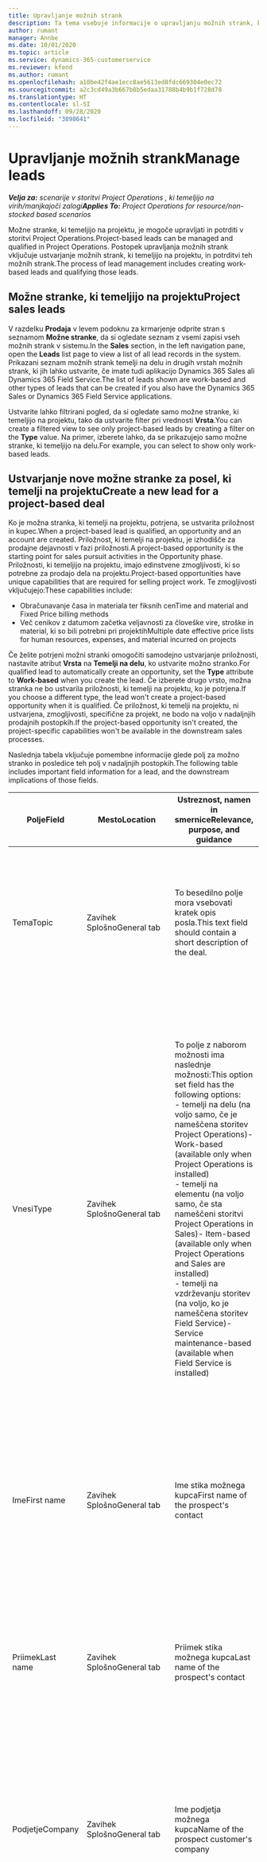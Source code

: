 ```yaml
---
title: Upravljanje možnih strank
description: Ta tema vsebuje informacije o upravljanju možnih strank, ki temeljijo na projektu.
author: rumant
manager: Annbe
ms.date: 10/01/2020
ms.topic: article
ms.service: dynamics-365-customerservice
ms.reviewer: kfend
ms.author: rumant
ms.openlocfilehash: a10be42f4ae1ecc8ae5613ed8fdc669304e0ec72
ms.sourcegitcommit: a2c3cd49a3b667b8b5edaa31788b4b9b1f728d78
ms.translationtype: HT
ms.contentlocale: sl-SI
ms.lasthandoff: 09/28/2020
ms.locfileid: "3898641"
---
```

# <a name="manage-leads"></a><span data-ttu-id="113b7-103">Upravljanje možnih strank</span><span class="sxs-lookup"><span data-stu-id="113b7-103">Manage leads</span></span>

<span data-ttu-id="113b7-104">_**Velja za:** scenarije v storitvi Project Operations , ki temeljijo na virih/manjkajoči zalogi_</span><span class="sxs-lookup"><span data-stu-id="113b7-104">_**Applies To:** Project Operations for resource/non-stocked based scenarios_</span></span>

<span data-ttu-id="113b7-105">Možne stranke, ki temeljijo na projektu, je mogoče upravljati in potrditi v storitvi Project Operations.</span><span class="sxs-lookup"><span data-stu-id="113b7-105">Project-based leads can be managed and qualified in Project Operations.</span></span> <span data-ttu-id="113b7-106">Postopek upravljanja možnih strank vključuje ustvarjanje možnih strank, ki temeljijo na projektu, in potrditvi teh možnih strank.</span><span class="sxs-lookup"><span data-stu-id="113b7-106">The process of lead management includes creating work-based leads and qualifying those leads.</span></span> 

## <a name="project-sales-leads"></a><span data-ttu-id="113b7-107">Možne stranke, ki temeljijo na projektu</span><span class="sxs-lookup"><span data-stu-id="113b7-107">Project sales leads</span></span>

<span data-ttu-id="113b7-108">V razdelku **Prodaja** v levem podoknu za krmarjenje odprite stran s seznamom **Možne stranke**, da si ogledate seznam z vsemi zapisi vseh možnih strank v sistemu.</span><span class="sxs-lookup"><span data-stu-id="113b7-108">In the **Sales** section, in the left navigation pane, open the **Leads** list page to view a list of all lead records in the system.</span></span> <span data-ttu-id="113b7-109">Prikazani seznam možnih strank temelji na delu in drugih vrstah možnih strank, ki jih lahko ustvarite, če imate tudi aplikacijo Dynamics 365 Sales ali Dynamics 365 Field Service.</span><span class="sxs-lookup"><span data-stu-id="113b7-109">The list of leads shown are work-based and other types of leads that can be created if you also have the Dynamics 365 Sales or Dynamics 365 Field Service applications.</span></span>

<span data-ttu-id="113b7-110">Ustvarite lahko filtrirani pogled, da si ogledate samo možne stranke, ki temeljijo na projektu, tako da ustvarite filter pri vrednosti **Vrsta**.</span><span class="sxs-lookup"><span data-stu-id="113b7-110">You can create a filtered view to see only project-based leads by creating a filter on the **Type** value.</span></span> <span data-ttu-id="113b7-111">Na primer, izberete lahko, da se prikazujejo samo možne stranke, ki temeljijo na delu.</span><span class="sxs-lookup"><span data-stu-id="113b7-111">For example, you can select to show only work-based leads.</span></span>

## <a name="create-a-new-lead-for-a-project-based-deal"></a><span data-ttu-id="113b7-112">Ustvarjanje nove možne stranke za posel, ki temelji na projektu</span><span class="sxs-lookup"><span data-stu-id="113b7-112">Create a new lead for a project-based deal</span></span>

<span data-ttu-id="113b7-113">Ko je možna stranka, ki temelji na projektu, potrjena, se ustvarita priložnost in kupec.</span><span class="sxs-lookup"><span data-stu-id="113b7-113">When a project-based lead is qualified, an opportunity and an account are created.</span></span> <span data-ttu-id="113b7-114">Priložnost, ki temelji na projektu, je izhodišče za prodajne dejavnosti v fazi priložnosti.</span><span class="sxs-lookup"><span data-stu-id="113b7-114">A project-based opportunity is the starting point for sales pursuit activities in the Opportunity phase.</span></span> <span data-ttu-id="113b7-115">Priložnosti, ki temeljijo na projektu, imajo edinstvene zmogljivosti, ki so potrebne za prodajo dela na projektu.</span><span class="sxs-lookup"><span data-stu-id="113b7-115">Project-based opportunities have unique capabilities that are required for selling project work.</span></span> <span data-ttu-id="113b7-116">Te zmogljivosti vključujejo:</span><span class="sxs-lookup"><span data-stu-id="113b7-116">These capabilities include:</span></span>

- <span data-ttu-id="113b7-117">Obračunavanje časa in materiala ter fiksnih cen</span><span class="sxs-lookup"><span data-stu-id="113b7-117">Time and material and Fixed Price billing methods</span></span>
- <span data-ttu-id="113b7-118">Več cenikov z datumom začetka veljavnosti za človeške vire, stroške in material, ki so bili potrebni pri projektih</span><span class="sxs-lookup"><span data-stu-id="113b7-118">Multiple date effective price lists for human resources, expenses, and material incurred on projects</span></span>

<span data-ttu-id="113b7-119">Če želite potrjeni možni stranki omogočiti samodejno ustvarjanje priložnosti, nastavite atribut **Vrsta** na **Temelji na delu**, ko ustvarite možno stranko.</span><span class="sxs-lookup"><span data-stu-id="113b7-119">For qualified lead to automatically create an opportunity, set the **Type** attribute to **Work-based** when you create the lead.</span></span> <span data-ttu-id="113b7-120">Če izberete drugo vrsto, možna stranka ne bo ustvarila priložnosti, ki temelji na projektu, ko je potrjena.</span><span class="sxs-lookup"><span data-stu-id="113b7-120">If you choose a different type, the lead won't create a project-based opportunity when it is qualified.</span></span> <span data-ttu-id="113b7-121">Če priložnost, ki temelji na projektu, ni ustvarjena, zmogljivosti, specifične za projekt, ne bodo na voljo v nadaljnjih prodajnih postopkih.</span><span class="sxs-lookup"><span data-stu-id="113b7-121">If the project-based opportunity isn't created, the project-specific capabilities won't be available in the downstream sales processes.</span></span>

<span data-ttu-id="113b7-122">Naslednja tabela vključuje pomembne informacije glede polj za možno stranko in posledice teh polj v nadaljnjih postopkih.</span><span class="sxs-lookup"><span data-stu-id="113b7-122">The following table includes important field information for a lead, and the downstream implications of those fields.</span></span>
 
| <span data-ttu-id="113b7-123">**Polje**</span><span class="sxs-lookup"><span data-stu-id="113b7-123">**Field**</span></span> | <span data-ttu-id="113b7-124">**Mesto**</span><span class="sxs-lookup"><span data-stu-id="113b7-124">**Location**</span></span> | <span data-ttu-id="113b7-125">**Ustreznost, namen in smernice**</span><span class="sxs-lookup"><span data-stu-id="113b7-125">**Relevance, purpose, and guidance**</span></span> | <span data-ttu-id="113b7-126">**Nadaljnji vpliv**</span><span class="sxs-lookup"><span data-stu-id="113b7-126">**Downstream impact**</span></span> |
| --- | --- | --- | --- |
| <span data-ttu-id="113b7-127">Tema</span><span class="sxs-lookup"><span data-stu-id="113b7-127">Topic</span></span> | <span data-ttu-id="113b7-128">Zavihek Splošno</span><span class="sxs-lookup"><span data-stu-id="113b7-128">General tab</span></span> | <span data-ttu-id="113b7-129">To besedilno polje mora vsebovati kratek opis posla.</span><span class="sxs-lookup"><span data-stu-id="113b7-129">This text field should contain a short description of the deal.</span></span> | <span data-ttu-id="113b7-130">Tema možne stranke bo privzeto nastavljena kot tema priložnosti ter ime ponudbe in projektna pogodba.</span><span class="sxs-lookup"><span data-stu-id="113b7-130">The topic of the lead will default as the topic of the Opportunity, and the Name of Quote and Project contract.</span></span> |
| <span data-ttu-id="113b7-131">Vnesi</span><span class="sxs-lookup"><span data-stu-id="113b7-131">Type</span></span> | <span data-ttu-id="113b7-132">Zavihek Splošno</span><span class="sxs-lookup"><span data-stu-id="113b7-132">General tab</span></span> | <span data-ttu-id="113b7-133">To polje z naborom možnosti ima naslednje možnosti:</span><span class="sxs-lookup"><span data-stu-id="113b7-133">This option set field has the following options:</span></span></br><span data-ttu-id="113b7-134">- temelji na delu (na voljo samo, če je nameščena storitev Project Operations)</span><span class="sxs-lookup"><span data-stu-id="113b7-134">- Work-based (available only when Project Operations is installed)</span></span></br><span data-ttu-id="113b7-135">- temelji na elementu (na voljo samo, če sta nameščeni storitvi Project Operations in Sales)</span><span class="sxs-lookup"><span data-stu-id="113b7-135">- Item-based (available only when Project Operations and Sales are installed)</span></span></br><span data-ttu-id="113b7-136">- temelji na vzdrževanju storitev (na voljo, ko je nameščena storitev Field Service)</span><span class="sxs-lookup"><span data-stu-id="113b7-136">- Service maintenance-based (available when Field Service is installed)</span></span> | <span data-ttu-id="113b7-137">Ko je vrednost tega polja nastavljena na **Temelji na delu** pri možni stranki, je možna stranka potrjena za ustvarjanje priložnosti, ki temelji na projektu.</span><span class="sxs-lookup"><span data-stu-id="113b7-137">When the value of this field is set to **Work-based** on the lead, the lead is qualified to create a Project-based Opportunity.</span></span> <span data-ttu-id="113b7-138">Priložnost, ki temelji na projektu, je potrebna za omogočanje vseh razširitev in funkcij, specifičnih za projekt, v nadaljnjem prodajnem postopku za ta posel.</span><span class="sxs-lookup"><span data-stu-id="113b7-138">A project-based opportunity is required to enable all project-specific extensions and functionality in the downstream sales process for this deal.</span></span> |
| <span data-ttu-id="113b7-139">Ime</span><span class="sxs-lookup"><span data-stu-id="113b7-139">First name</span></span> | <span data-ttu-id="113b7-140">Zavihek Splošno</span><span class="sxs-lookup"><span data-stu-id="113b7-140">General tab</span></span> | <span data-ttu-id="113b7-141">Ime stika možnega kupca</span><span class="sxs-lookup"><span data-stu-id="113b7-141">First name of the prospect's contact</span></span> | <span data-ttu-id="113b7-142">Ko je možna stranka potrjena, se ustvarijo kupec, stik in priložnost.</span><span class="sxs-lookup"><span data-stu-id="113b7-142">When the lead is qualified, an account, contact, and opportunity are created.</span></span> <span data-ttu-id="113b7-143">Tu nastavljena vrednost je ime stika.</span><span class="sxs-lookup"><span data-stu-id="113b7-143">The first name of the contact is the value set here.</span></span> |
| <span data-ttu-id="113b7-144">Priimek</span><span class="sxs-lookup"><span data-stu-id="113b7-144">Last name</span></span> | <span data-ttu-id="113b7-145">Zavihek Splošno</span><span class="sxs-lookup"><span data-stu-id="113b7-145">General tab</span></span> | <span data-ttu-id="113b7-146">Priimek stika možnega kupca</span><span class="sxs-lookup"><span data-stu-id="113b7-146">Last name of the prospect's contact</span></span> | <span data-ttu-id="113b7-147">Ko je možna stranka potrjena, se ustvarijo kupec, stik in priložnost.</span><span class="sxs-lookup"><span data-stu-id="113b7-147">When the lead is qualified, an account, contact, and opportunity are created.</span></span> <span data-ttu-id="113b7-148">Tu nastavljena vrednost je priimek stika.</span><span class="sxs-lookup"><span data-stu-id="113b7-148">The last name of the contact the value set here.</span></span> |
| <span data-ttu-id="113b7-149">Podjetje</span><span class="sxs-lookup"><span data-stu-id="113b7-149">Company</span></span> | <span data-ttu-id="113b7-150">Zavihek Splošno</span><span class="sxs-lookup"><span data-stu-id="113b7-150">General tab</span></span> | <span data-ttu-id="113b7-151">Ime podjetja možnega kupca</span><span class="sxs-lookup"><span data-stu-id="113b7-151">Name of the prospect customer's company</span></span> | <span data-ttu-id="113b7-152">Ko je možna stranka potrjena, se ustvarijo kupec, stik in priložnost.</span><span class="sxs-lookup"><span data-stu-id="113b7-152">When the lead is qualified, an account, contact, and opportunity are created.</span></span> <span data-ttu-id="113b7-153">Tu nastavljena vrednost je ime ustvarjenega kupca.</span><span class="sxs-lookup"><span data-stu-id="113b7-153">The name of the account created the value set here.</span></span> |
| <span data-ttu-id="113b7-154">Valuta</span><span class="sxs-lookup"><span data-stu-id="113b7-154">Currency</span></span> | <span data-ttu-id="113b7-155">Zavihek »Podrobnosti«</span><span class="sxs-lookup"><span data-stu-id="113b7-155">Details tab</span></span> | <span data-ttu-id="113b7-156">Valuta možnega kupca</span><span class="sxs-lookup"><span data-stu-id="113b7-156">Prospect customer's currency</span></span> | <span data-ttu-id="113b7-157">Ko je možna stranka potrjena, se ustvarijo kupec, stik in priložnost.</span><span class="sxs-lookup"><span data-stu-id="113b7-157">When the lead is qualified, an account, contact, and opportunity are created.</span></span> <span data-ttu-id="113b7-158">Tu nastavljena vrednost je valuta ustvarjenega kupca.</span><span class="sxs-lookup"><span data-stu-id="113b7-158">The currency of the account created is the value set here.</span></span> |

## <a name="qualify-a-new-project-based-lead"></a><span data-ttu-id="113b7-159">Potrjevanje nove možne stranke, ki temelji na projektu</span><span class="sxs-lookup"><span data-stu-id="113b7-159">Qualify a new project-based lead</span></span>

<span data-ttu-id="113b7-160">Možne stranke, ki imajo vrednost **Vrsta** nastavljeno na **Temelji na delu**, se imenujejo možne stranke, ki temeljijo na projektu.</span><span class="sxs-lookup"><span data-stu-id="113b7-160">Leads that have the **Type** value set to **Work-based** are called project-based leads.</span></span> <span data-ttu-id="113b7-161">Ko je potrjena možna stranka, ki temelji na projektu, se ustvari naslednje:</span><span class="sxs-lookup"><span data-stu-id="113b7-161">When a project-based lead is qualified, the following is created:</span></span>

- <span data-ttu-id="113b7-162">Kupec, ki uporablja polje **Podjetje** pri možni stranki.</span><span class="sxs-lookup"><span data-stu-id="113b7-162">An account that uses the **Company** field from the lead.</span></span>
- <span data-ttu-id="113b7-163">Zapis stika, povezan s kupcem na podlagi vrednosti v poljih **Ime** in **Priimek** pri možni stranki.</span><span class="sxs-lookup"><span data-stu-id="113b7-163">A contact record associated to the account based on the values in the **First Name** and **Last Name** fields on the lead.</span></span>
- <span data-ttu-id="113b7-164">Priložnost, ki temelji na projektu, ima polje **Vrsta** nastavljeno na **Temelji na delu**.</span><span class="sxs-lookup"><span data-stu-id="113b7-164">A project-based opportunity that has the **Type** field set to &quot;**Wwork-based**.</span></span>

<span data-ttu-id="113b7-165">Za podrobnejše informacije o potrjevanju možnih strank glejte[Potrjevanje ali pretvorba možnih strank](https://docs.microsoft.com/dynamics365/sales-enterprise/qualify-lead-convert-opportunity-sales).</span><span class="sxs-lookup"><span data-stu-id="113b7-165">For more detailed information on qualifying leads, see[Qualify or convert leads](https://docs.microsoft.com/dynamics365/sales-enterprise/qualify-lead-convert-opportunity-sales).</span></span>

## <a name="lead-qualification-and-legal-entity-information"></a><span data-ttu-id="113b7-166">Potrjevanje možnih strank in podatkov o pravnih osebah</span><span class="sxs-lookup"><span data-stu-id="113b7-166">Lead qualification and legal entity information</span></span> 

<span data-ttu-id="113b7-167">Ko zaženete Project Operations z modelom uvedbe, Project Operations za scenarije, ki temeljijo na virih/manjkajoči zalogi, bodo vse stranke in priložnosti zahtevale nastavitev polja **Lastniško podjetje**.</span><span class="sxs-lookup"><span data-stu-id="113b7-167">When you run Project Operations using the deployment mode, Project Operations for resource/non-stocked based scenarios, each customer and opportunity will require having the **Owning Company** field set.</span></span> <span data-ttu-id="113b7-168">Lastniško podjetje je pravna oseba v vaši organizaciji, ki je lastnica izvedbe projekta.</span><span class="sxs-lookup"><span data-stu-id="113b7-168">The Owning company is a legal entity in your organization that owns the delivery of the project.</span></span> <span data-ttu-id="113b7-169">Vsaka stranka ali kupec z vrsto odnosa »Stranka« mora imeti vrednost polja **Lastniško podjetje** nastavljeno na pravno osebo, ki sklepa pogodbe in se pogaja s to stranko.</span><span class="sxs-lookup"><span data-stu-id="113b7-169">Each customer, or account with relationship type of customer, must have the **Owning Company** field value set to the legal entity that contracts and negotiates with this customer.</span></span> <span data-ttu-id="113b7-170">Stranka je lahko samo v eni pravni osebi.</span><span class="sxs-lookup"><span data-stu-id="113b7-170">A customer can only be in one legal entity.</span></span>

<span data-ttu-id="113b7-171">Ko je možna stranka potrjena, bodo ustvarjeni zapisi o strankah in priložnostih imeli polje **Lastniško podjetje** nastavljeno na podjetje zapisa trenutnega uporabnika za vir, ki ga je mogoče rezervirati.</span><span class="sxs-lookup"><span data-stu-id="113b7-171">When a lead is qualified, the customer and opportunity records created will have the **Owning Company** field set to the company of the current user's bookable resource record.</span></span>

<span data-ttu-id="113b7-172">Če je zapis trenutnega uporabnika za vir, ki ga je mogoče rezervirati, prazen, se vrednost polja **Lastniško podjetje** pri uporabniškem zapisu privzeto uporablja za zapise strank in priložnosti.</span><span class="sxs-lookup"><span data-stu-id="113b7-172">If the current user's bookable resource record is empty, then the **Owning Company** field value on the user record is used to default on the customer and the opportunity records.</span></span>

## <a name="business-process-flow-for-project-based-deals"></a><span data-ttu-id="113b7-173">Potek poslovnega procesa za posle, ki temeljijo na projektu</span><span class="sxs-lookup"><span data-stu-id="113b7-173">Business process flow for project-based deals</span></span>

<span data-ttu-id="113b7-174">Za posle, ki temeljijo na projektu, v storitvi Project Operations so podprti naslednji poteki poslovnih procesov:</span><span class="sxs-lookup"><span data-stu-id="113b7-174">The following business process flows are supported for project-based deals in Project Operations:</span></span>

- <span data-ttu-id="113b7-175">Poslovni proces od možne stranke do priložnosti</span><span class="sxs-lookup"><span data-stu-id="113b7-175">Lead to Opportunity business process</span></span>
- <span data-ttu-id="113b7-176">Prodajni proces priložnosti</span><span class="sxs-lookup"><span data-stu-id="113b7-176">Opportunity sales process</span></span>

<span data-ttu-id="113b7-177">Poslovni proces od možne stranke do priložnosti podpira naslednje stopnje:</span><span class="sxs-lookup"><span data-stu-id="113b7-177">The Lead to Opportunity business process supports the following stages:</span></span>

| <span data-ttu-id="113b7-178">Ime stopnje</span><span class="sxs-lookup"><span data-stu-id="113b7-178">Stage name</span></span> | <span data-ttu-id="113b7-179">Preslikana entiteta</span><span class="sxs-lookup"><span data-stu-id="113b7-179">Mapped entity</span></span> | <span data-ttu-id="113b7-180">Funkcionalnost</span><span class="sxs-lookup"><span data-stu-id="113b7-180">Functionality</span></span> |
| --- | --- | --- |
| <span data-ttu-id="113b7-181">Kvalificiraj</span><span class="sxs-lookup"><span data-stu-id="113b7-181">Qualify</span></span> | <span data-ttu-id="113b7-182">Možna stranka</span><span class="sxs-lookup"><span data-stu-id="113b7-182">Lead</span></span> | <span data-ttu-id="113b7-183">Potrdite možno stranko za ustvarjanje kupca, stika in priložnosti.</span><span class="sxs-lookup"><span data-stu-id="113b7-183">Qualify the lead to create an account, contact, and an opportunity.</span></span> |
| <span data-ttu-id="113b7-184">Razvoj</span><span class="sxs-lookup"><span data-stu-id="113b7-184">Develop</span></span> | <span data-ttu-id="113b7-185">Priložnost</span><span class="sxs-lookup"><span data-stu-id="113b7-185">Opportunity</span></span> | <span data-ttu-id="113b7-186">Razvijte priložnost za dodajanje več informacij o vključenem delu, ključnih zainteresiranih skupinah in konkurenci.</span><span class="sxs-lookup"><span data-stu-id="113b7-186">Develop the opportunity to add more information on the work involved, key stakeholders, and competition.</span></span> |
| <span data-ttu-id="113b7-187">Predlaganje</span><span class="sxs-lookup"><span data-stu-id="113b7-187">Propose</span></span> | <span data-ttu-id="113b7-188">Priložnost</span><span class="sxs-lookup"><span data-stu-id="113b7-188">Opportunity</span></span> | <span data-ttu-id="113b7-189">Razvijte predlog in pridobite odobritev od skupine za notranji pregled.</span><span class="sxs-lookup"><span data-stu-id="113b7-189">Develop the proposal and get approval from the internal review team.</span></span> |
| <span data-ttu-id="113b7-190">Zaprto</span><span class="sxs-lookup"><span data-stu-id="113b7-190">Close</span></span> | <span data-ttu-id="113b7-191">Priložnost</span><span class="sxs-lookup"><span data-stu-id="113b7-191">Opportunity</span></span> | <span data-ttu-id="113b7-192">Pridobite priložnost za sklenitev posla.</span><span class="sxs-lookup"><span data-stu-id="113b7-192">Win the opportunity to close the deal.</span></span> |
